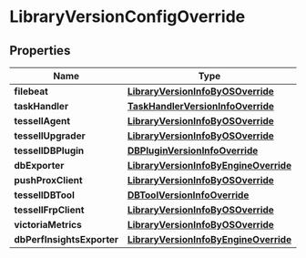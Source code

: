 

# LibraryVersionConfigOverride


## Properties

Name | Type | Description | Notes
------------ | ------------- | ------------- | -------------
**filebeat** | [**LibraryVersionInfoByOSOverride**](LibraryVersionInfoByOSOverride.md) |  |  [optional]
**taskHandler** | [**TaskHandlerVersionInfoOverride**](TaskHandlerVersionInfoOverride.md) |  |  [optional]
**tessellAgent** | [**LibraryVersionInfoByOSOverride**](LibraryVersionInfoByOSOverride.md) |  |  [optional]
**tessellUpgrader** | [**LibraryVersionInfoByOSOverride**](LibraryVersionInfoByOSOverride.md) |  |  [optional]
**tessellDBPlugin** | [**DBPluginVersionInfoOverride**](DBPluginVersionInfoOverride.md) |  |  [optional]
**dbExporter** | [**LibraryVersionInfoByEngineOverride**](LibraryVersionInfoByEngineOverride.md) |  |  [optional]
**pushProxClient** | [**LibraryVersionInfoByOSOverride**](LibraryVersionInfoByOSOverride.md) |  |  [optional]
**tessellDBTool** | [**DBToolVersionInfoOverride**](DBToolVersionInfoOverride.md) |  |  [optional]
**tessellFrpClient** | [**LibraryVersionInfoByOSOverride**](LibraryVersionInfoByOSOverride.md) |  |  [optional]
**victoriaMetrics** | [**LibraryVersionInfoByOSOverride**](LibraryVersionInfoByOSOverride.md) |  |  [optional]
**dbPerfInsightsExporter** | [**LibraryVersionInfoByEngineOverride**](LibraryVersionInfoByEngineOverride.md) |  |  [optional]



